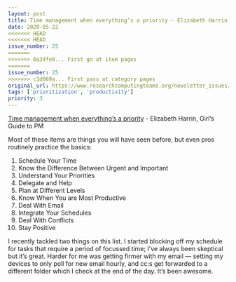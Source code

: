 ```yaml
---
layout: post
title: Time management when everything’s a priority - Elizabeth Harrin, Girl’s Guide to PM
date: 2020-05-22
<<<<<<< HEAD
<<<<<<< HEAD
issue_number: 25
=======
>>>>>>> 0a34fe0... First go at item pages
=======
issue_number: 25
>>>>>>> c1d069a... First pass at category pages
original_url: https://www.researchcomputingteams.org/newsletter_issues/0025
tags: ['prioritization', 'productivity']
priority: 3
---
```


<!-- markdownlint-disable MD033 -->
<!-- markdownlint-disable MD041 -->
<!-- markdownlint-disable MD049 -->

[Time management when everything’s a priority](https://www.girlsguidetopm.com/time-management-tips/) - Elizabeth Harrin, Girl’s Guide to PM

Most of these items are things you will have seen before, but even pros routinely practice the basics:

1. Schedule Your Time
2. Know the Difference Between Urgent and Important
3. Understand Your Priorities
4. Delegate and Help
5. Plan at Different Levels
6. Know When You are Most Productive
7. Deal With Email
8. Integrate Your Schedules
9. Deal With Conflicts
10. Stay Positive

I recently tackled two things on this list.  I started blocking off my schedule for tasks that require a period of focussed time; I’ve always been skeptical but it’s great.  Harder for me was getting firmer with my email — setting my devices to only poll for new email hourly, and cc:s get forwarded to a different folder which I check at the end of the day.  It’s been awesome.
